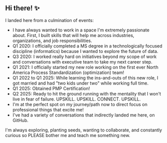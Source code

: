 ## Hi there! ✨

I landed here from a culmination of events:
- I have always wanted to work in a space I'm extremely passionate about. First, I built skills that will help me across industries, organizations, and job responsibilities.
- Q1 2020: I officially completed a MS degree in a technologically focused discipline (informatics) because I wanted to explore the future of data.
- Q3 2020: I worked really hard on initiatives beyond my scope of work and conversations with executive team to take my next career step.
- Q1 2021: I officially started my new role working on the first ever North America Process Standardization (optimization) team!
- Q1 2022 to Q1 2025: While learning the ins-and-outs of this new role, I got married and had "two kids under two" while working full time.
- Q1 2025: Obtained PMP Certification!
- Q2 2025: Ready to hit the ground running with the mentality that I won't live in fear of failure. UPSKILL. UPSKILL. CONNECT. UPSKILL.
- I'm at the perfect spot on my journey/path now to direct focus on professional things that excite me!
- I've had a variety of conversations that indirectly landed me here, on GitHub.

I'm always exploring, planting seeds, wanting to collaborate, and constantly curious so PLEASE bother me and teach me something new.
